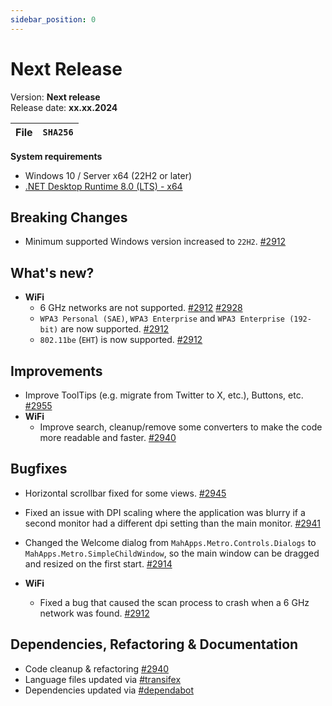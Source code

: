 ```yaml
---
sidebar_position: 0
---
```


# Next Release

Version: **Next release** <br />
Release date: **xx.xx.2024**

| File | `SHA256` |
| ---- | -------- |

**System requirements**

- Windows 10 / Server x64 (22H2 or later)
- [.NET Desktop Runtime 8.0 (LTS) - x64](https://dotnet.microsoft.com/en-us/download/dotnet/8.0/runtime)

## Breaking Changes

- Minimum supported Windows version increased to `22H2`. [#2912](https://github.com/BornToBeRoot/NETworkManager/pull/2912)

## What's new?

- **WiFi**
  - 6 GHz networks are not supported. [#2912](https://github.com/BornToBeRoot/NETworkManager/pull/2912) [#2928](https://github.com/BornToBeRoot/NETworkManager/pull/2928)
  - `WPA3 Personal (SAE)`, `WPA3 Enterprise` and `WPA3 Enterprise (192-bit)` are now supported. [#2912](https://github.com/BornToBeRoot/NETworkManager/pull/2912)
  - `802.11be` (`EHT`) is now supported. [#2912](https://github.com/BornToBeRoot/NETworkManager/pull/2912)

## Improvements

- Improve ToolTips (e.g. migrate from Twitter to X, etc.), Buttons, etc. [#2955](https://github.com/BornToBeRoot/NETworkManager/pull/2955)
- **WiFi**
  - Improve search, cleanup/remove some converters to make the code more readable and faster. [#2940](https://github.com/BornToBeRoot/NETworkManager/pull/2940)

## Bugfixes

- Horizontal scrollbar fixed for some views. [#2945](https://github.com/BornToBeRoot/NETworkManager/pull/2945)
- Fixed an issue with DPI scaling where the application was blurry if a second monitor had a different dpi setting than the main monitor. [#2941](https://github.com/BornToBeRoot/NETworkManager/pull/2941)
- Changed the Welcome dialog from `MahApps.Metro.Controls.Dialogs` to `MahApps.Metro.SimpleChildWindow`, so the main window can be dragged and resized on the first start. [#2914](https://github.com/BornToBeRoot/NETworkManager/pull/2914)

- **WiFi**
  - Fixed a bug that caused the scan process to crash when a 6 GHz network was found. [#2912](https://github.com/BornToBeRoot/NETworkManager/pull/2912)

## Dependencies, Refactoring & Documentation

- Code cleanup & refactoring [#2940](https://github.com/BornToBeRoot/NETworkManager/pull/2940)
- Language files updated via [#transifex](https://github.com/BornToBeRoot/NETworkManager/pulls?q=author%3Aapp%2Ftransifex-integration)
- Dependencies updated via [#dependabot](https://github.com/BornToBeRoot/NETworkManager/pulls?q=author%3Aapp%2Fdependabot)
